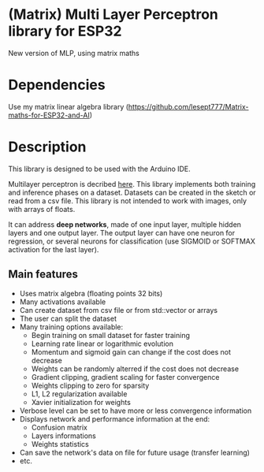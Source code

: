# (Matrix) Multi Layer Perceptron library for ESP32
New version of MLP, using matrix maths

# Dependencies
Use my matrix linear algebra library (https://github.com/lesept777/Matrix-maths-for-ESP32-and-AI)

# Description
This library is designed to be used with the Arduino IDE.

Multilayer perceptron is decribed [here](https://en.wikipedia.org/wiki/Multilayer_perceptron). This library implements both training and inference phases on a dataset. Datasets can be created in the sketch or read from a csv file. This library is not intended to work with images, only with arrays of floats.

It can address **deep networks**, made of one input layer, multiple hidden layers and one output layer. The output layer can have one neuron for regression, or several neurons for classification (use SIGMOID or SOFTMAX activation for the last layer).

## Main features
* Uses matrix algebra (floating points 32 bits)
* Many activations available
* Can create dataset from csv file or from std::vector or arrays
* The user can split the dataset
* Many training options available:
  * Begin training on small dataset for faster training
  * Learning rate linear or logarithmic evolution
  * Momentum and sigmoid gain can change if the cost does not decrease
  * Weights can be randomly alterred if the cost does not decrease
  * Gradient clipping, gradient scaling for faster convergence
  * Weights clipping to zero for sparsity
  * L1, L2 regularization available
  * Xavier initialization for weights
* Verbose level can be set to have more or less convergence information
* Displays network and performance information at the end:
  * Confusion matrix
  * Layers informations
  * Weights statistics
* Can save the network's data on file for future usage (transfer learning)
* etc.
